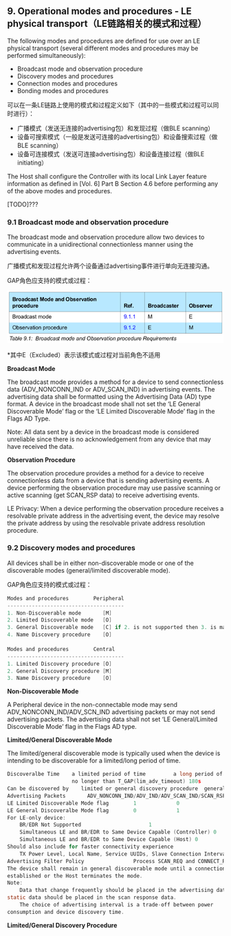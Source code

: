 
## 9. Operational modes and procedures - LE physical transport（LE链路相关的模式和过程）

The following modes and procedures are defined for use over an LE physical transport (several different
modes and procedures may be performed simultaneously):
- Broadcast mode and observation procedure
- Discovery modes and procedures
- Connection modes and procedures
- Bonding modes and procedures

可以在一条LE链路上使用的模式和过程定义如下（其中的一些模式和过程可以同时进行）：
- 广播模式（发送无连接的advertising包）和发现过程（做BLE scanning）
- 设备可搜索模式（一般是发送可连接的advertising包）和设备搜索过程（做BLE scanning）
- 设备可连接模式（发送可连接advertising包）和设备连接过程（做BLE initiating）

The Host shall configure the Controller with its local Link Layer feature
information as defined in [Vol. 6] Part B Section 4.6 before performing any of
the above modes and procedures.

[TODO]???

### 9.1 Broadcast mode and observation procedure

The broadcast mode and observation procedure allow two devices to
communicate in a unidirectional connectionless manner using the advertising
events.

广播模式和发现过程允许两个设备通过advertising事件进行单向无连接沟通。

GAP角色应支持的模式或过程：

![Broadcast mode and observation procedure requirements](./assets/broadcast-mode-and-observation-procedure-requirements.png)

\*其中E（Excluded）表示该模式或过程对当前角色不适用

**Broadcast Mode**

The broadcast mode provides a method for a device to send connectionless
data (ADV_NONCONN_IND or ADV_SCAN_IND) in advertising events.
The advertising data shall be formatted using the Advertising Data (AD) type
format.
A device in the broadcast mode shall not set the ‘LE General Discoverable Mode’
flag or the ‘LE Limited Discoverable Mode’ flag in the Flags AD Type.

Note: All data sent by a device in the broadcast mode is considered unreliable
since there is no acknowledgement from any device that may have received
the data.

**Observation Procedure**

The observation procedure provides a method for a device to receive
connectionless data from a device that is sending advertising events.
A device performing the observation procedure may use passive scanning or
active scanning (get SCAN_RSP data) to receive advertising events.

LE Privacy: When a device performing the observation procedure receives a resolvable
private address in the advertising event, the device may resolve the private address
by using the resolvable private address resolution procedure.

### 9.2 Discovery modes and procedures

All devices shall be in either non-discoverable mode or one of the discoverable
modes (general/limited discoverable mode).

GAP角色应支持的模式或过程：
```c
Modes and procedures        Peripheral
--------------------------------------
1. Non-Discoverable mode       [M]
2. Limited Discoverable mode   [O]
3. General Discoverable mode   [C] if 2. is not supported then 3. is mandatory, otherwise optional.
4. Name Discovery procedure    [O]

Modes and procedures        Central
--------------------------------------
1. Limited Discovery procedure [O]
2. General Discovery procedure [M]
3. Name Discovery procedure    [O]
```

**Non-Discoverable Mode**

A Peripheral device in the non-connectable mode may send ADV_NONCONN_IND/ADV_SCN_IND advertising packets
or may not send advertising packets.
The advertising data shall not set ‘LE General/Limited Discoverable Mode’ flag in the Flags AD type.

**Limited/General Discoverable Mode**

The limited/general discoverable mode is typically used when the device is intending to be
discoverable for a limited/long period of time.

```c
Discoveralbe Time    a limited period of time         a long period of time
                     no longer than T_GAP(lim_adv_timeout) 180s
Can be discovered by    limited or general discovery procedure  general discovery procedure
Advertising Packets       ADV_NONCONN_IND/ADV_IND/ADV_SCAN_IND/SCAN_RSP
LE Limited Discoverable Mode flag        1             0
LE General Discoveralbe Mode flag        0             1
For LE-only device:
    BR/EDR Not Supported                      1
    Simultaneous LE and BR/EDR to Same Device Capable (Controller) 0
    Simultaneous LE and BR/EDR to Same Device Capable (Host) 0
Should also include for faster connectivity experience
    TX Power Level, Local Name, Service UUIDs, Slave Connection Interval Range
Advertising Filter Policy                Process SCAN_REQ and CONNECT_REQ from all devices
The device shall remain in general discoverable mode until a connection is
established or the Host terminates the mode.
Note:
    Data that change frequently should be placed in the advertising data and
static data should be placed in the scan response data.
    The choice of advertising interval is a trade-off between power
consumption and device discovery time.
```

**Limited/General Discovery Procedure**

